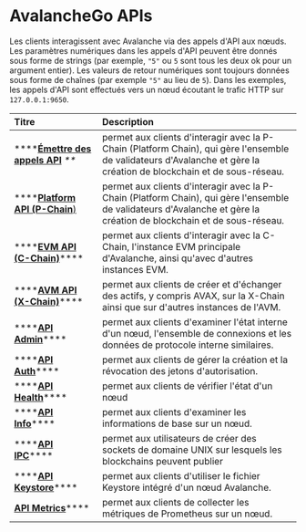 # AvalancheGo APIs

Les clients interagissent avec Avalanche via des appels d'API aux nœuds. Les paramètres numériques dans les appels d'API peuvent être donnés sous forme de strings \(par exemple, `"5"` ou `5` sont tous les deux ok pour un argument entier\). Les valeurs de retour numériques sont toujours données sous forme de chaînes \(par exemple `"5"` au lieu de `5`\). Dans les exemples, les appels d'API sont effectués vers un nœud écoutant le trafic HTTP sur `127.0.0.1:9650`.

| Titre | Description |
| :--- | :--- |
| \*\*\*\*[**Émettre des appels API**](emettre-des-appels-dapi.md)                                               _\*\*_ | permet aux clients d'interagir avec la P-Chain \(Platform Chain\), qui gère l'ensemble de validateurs d'Avalanche et gère la création de blockchain et de sous-réseau. |
| \*\*\*\*[**Platform API \(P-Chain**\)](platform-api-p-chain.md) | permet aux clients d'interagir avec la P-Chain \(Platform Chain\), qui gère l'ensemble de validateurs d'Avalanche et gère la création de blockchain et de sous-réseau. |
| \*\*\*\*[**EVM API \(C-Chain\)**](evm-api-c-chain.md)\*\*\*\* | permet aux clients d'interagir avec la C-Chain, l'instance EVM principale d'Avalanche, ainsi qu'avec d'autres instances EVM. |
| \*\*\*\*[**AVM API \(X-Chain\)**](avm-api-x-chain.md)\*\*\*\* | permet aux clients de créer et d'échanger des actifs, y compris AVAX, sur la X-Chain ainsi que sur d'autres instances de l'AVM. |
| \*\*\*\*[**API Admin**](admin-api.md)\*\*\*\* | permet aux clients d'examiner l'état interne d'un nœud, l'ensemble de connexions et les données de protocole interne similaires. |
| \*\*\*\*[**API Auth**](auth-api.md)\*\*\*\* | permet aux clients de gérer la création et la révocation des jetons d'autorisation. |
| \*\*\*\*[**API Health**](health-api.md)\*\*\*\* | permet aux clients de vérifier l'état d'un nœud |
| \*\*\*\*[**API Info**](info-api.md)\*\*\*\* | permet aux clients d'examiner les informations de base sur un nœud. |
| \*\*\*\*[**API IPC**](ipc-api.md)\*\*\*\* | permet aux utilisateurs de créer des sockets de domaine UNIX sur lesquels les blockchains peuvent publier |
| \*\*\*\*[**API Keystore**](keystore-api.md)\*\*\*\* | permet aux clients d'utiliser le fichier Keystore intégré d'un nœud Avalanche. |
| [**API Metrics**](metrics-api.md)\*\*\*\* | permet aux clients de collecter les métriques de Prometheus sur un nœud. |

